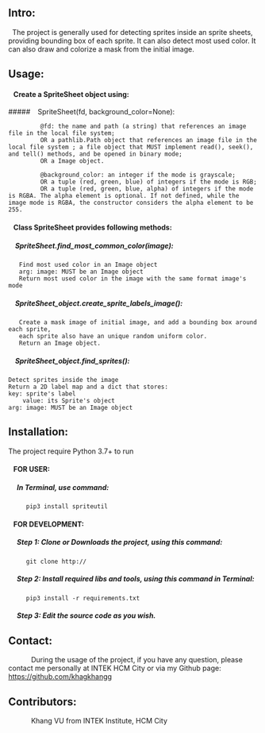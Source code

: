 
## Intro:
&nbsp; The project is generally used for detecting sprites inside an sprite sheets, providing bounding box of each sprite. It can also detect most used color. It can also draw and colorize a mask from the initial image.

## Usage:
#### &ensp; Create a SpriteSheet object using:
#####&ensp;&nbsp; SpriteSheet(fd, background_color=None):

             @fd: the name and path (a string) that references an image file in the local file system;
             OR a pathlib.Path object that references an image file in the local file system ; a file object that MUST implement read(), seek(), and tell() methods, and be opened in binary mode;
             OR a Image object.

             @background_color: an integer if the mode is grayscale;
             OR a tuple (red, green, blue) of integers if the mode is RGB;
             OR a tuple (red, green, blue, alpha) of integers if the mode is RGBA. The alpha element is optional. If not defined, while the image mode is RGBA, the constructor considers the alpha element to be 255.

#### &ensp; Class SpriteSheet provides following methods:

##### &ensp;&nbsp; SpriteSheet.find_most_common_color(image):

       Find most used color in an Image object
       arg: image: MUST be an Image object
       Return most used color in the image with the same format image's mode

##### &ensp;&nbsp; SpriteSheet_object.create_sprite_labels_image():

       Create a mask image of initial image, and add a bounding box around each sprite,
       each sprite also have an unique random uniform color.
       Return an Image object.

##### &ensp;&nbsp; SpriteSheet_object.find_sprites():

	Detect sprites inside the image
	Return a 2D label map and a dict that stores:
	key: sprite's label
      	value: its Sprite's object
	arg: image: MUST be an Image object

## Installation:
The project require Python 3.7+ to run

#### &ensp; FOR USER:
##### &emsp; In Terminal, use command:

		 pip3 install spriteutil

#### &ensp; FOR DEVELOPMENT:
##### &emsp; Step 1: Clone or Downloads the project, using this command:

		 git clone http://
##### &emsp; Step 2: Install required libs and tools, using this command in Terminal:

		 pip3 install -r requirements.txt
##### &emsp; Step 3: Edit the source code as you wish.

## Contact:
&emsp;&emsp;&emsp; During the usage of the project, if you have any question, please contact me personally at INTEK HCM City or via my Github page: https://github.com/khagkhangg

## Contributors:
&emsp;&emsp;&emsp; Khang VU from INTEK Institute, HCM City
